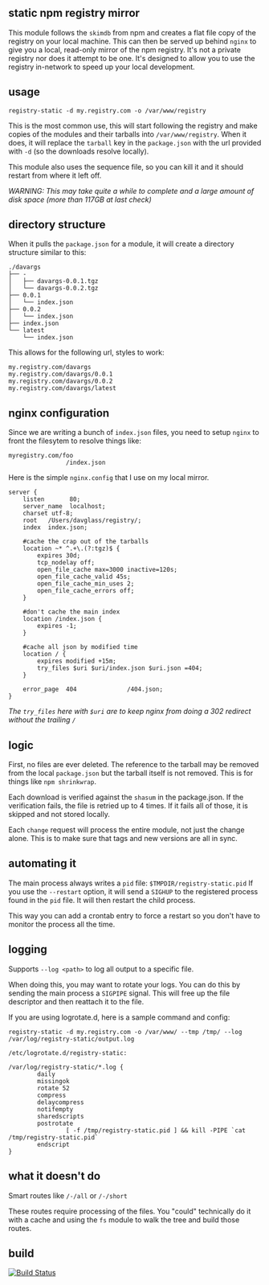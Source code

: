 static npm registry mirror
--------------------------

This module follows the `skimdb` from npm and creates a flat file copy of the
registry on your local machine. This can then be served up behind `nginx` to
give you a local, read-only mirror of the npm registry. It's not a private registry
nor does it attempt to be one. It's designed to allow you to use the registry
in-network to speed up your local development.

usage
-----

    registry-static -d my.registry.com -o /var/www/registry

This is the most common use, this will start following the registry
and make copies of the modules and their tarballs into `/var/www/registry`.
When it does, it will replace the `tarball` key in the `package.json`
with the url provided with `-d` (so the downloads resolve locally).

This module also uses the sequence file, so you can kill it and it should
restart from where it left off.

_WARNING: This may take quite a while to complete and a large amount of disk space (more than 117GB at last check)_

directory structure
-------------------

When it pulls the `package.json` for a module, it will create a directory structure similar to this:

    ./davargs
    ├── -
    │   ├── davargs-0.0.1.tgz
    │   └── davargs-0.0.2.tgz
    ├── 0.0.1
    │   └── index.json
    ├── 0.0.2
    │   └── index.json
    ├── index.json
    └── latest
        └── index.json

This allows for the following url, styles to work:

    my.registry.com/davargs
    my.registry.com/davargs/0.0.1
    my.registry.com/davargs/0.0.2
    my.registry.com/davargs/latest



nginx configuration
-------------------

Since we are writing a bunch of `index.json` files, you need to setup `nginx` to front the filesytem to resolve things like:

    myregistry.com/foo
                    /index.json

Here is the simple `nginx.config` that I use on my local mirror.

    server {
        listen       80;
        server_name  localhost;
        charset utf-8;
        root   /Users/davglass/registry/;
        index  index.json;

        #cache the crap out of the tarballs
        location ~* ^.+\.(?:tgz)$ {
            expires 30d;
            tcp_nodelay off;
            open_file_cache max=3000 inactive=120s;
            open_file_cache_valid 45s;
            open_file_cache_min_uses 2;
            open_file_cache_errors off;
        }

        #don't cache the main index
        location /index.json {
            expires -1;
        }

        #cache all json by modified time
        location / {
            expires modified +15m;
            try_files $uri $uri/index.json $uri.json =404;
        }

        error_page  404              /404.json;
    }



_The `try_files` here with `$uri` are to keep nginx from doing a 302 redirect without the trailing `/`_

logic
-----

First, no files are ever deleted. The reference to the tarball may be removed from the local `package.json` but
the tarball itself is not removed. This is for things like `npm shrinkwrap`.

Each download is verified against the `shasum` in the package.json. If the verification fails, the file is retried
up to 4 times. If it fails all of those, it is skipped and not stored locally.

Each `change` request will process the entire module, not just the change alone. This is to make sure that tags
and new versions are all in sync.

automating it
-------------

The main process always writes a `pid` file: `$TMPDIR/registry-static.pid`
If you use the `--restart` option, it will send a `SIGHUP` to the registered process found in the `pid` file. 
It will then restart the child process.

This way you can add a crontab entry to force a restart so you don't have to monitor the process all the time.

logging
-------

Supports `--log <path>` to log all output to a specific file.

When doing this, you may want to rotate your logs. You can do this by sending the main 
process a `SIGPIPE` signal. This will free up the file descriptor and then reattach it to the file.

If you are using logrotate.d, here is a sample command and config:

`registry-static -d my.registry.com -o /var/www/ --tmp /tmp/ --log /var/log/registry-static/output.log`


    /etc/logrotate.d/registry-static:

    /var/log/registry-static/*.log {
            daily
            missingok
            rotate 52
            compress
            delaycompress
            notifempty
            sharedscripts
            postrotate
                    [ -f /tmp/registry-static.pid ] && kill -PIPE `cat /tmp/registry-static.pid`
            endscript
    }


what it doesn't do
------------------

Smart routes like `/-/all` or `/-/short`

These routes require processing of the files. You "could" technically do it with a cache and using the `fs` module
to walk the tree and build those routes.

build
-----

[![Build Status](https://travis-ci.org/davglass/registry-static.svg?branch=master)](https://travis-ci.org/davglass/registry-static)

